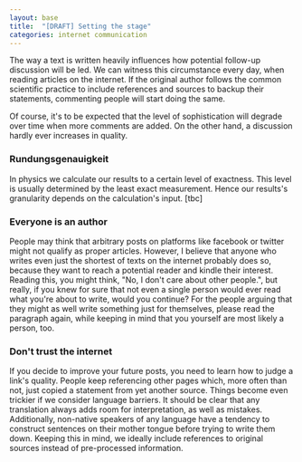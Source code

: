 ```yaml
---
layout: base
title:  "[DRAFT] Setting the stage"
categories: internet communication
---
```


The way a text is written heavily influences how potential follow-up discussion will be led. We can witness this circumstance every day, when reading articles on the internet. If the original author follows the common scientific practice to include references and sources to backup their statements, commenting people will start doing the same.

Of course, it's to be expected that the level of sophistication will degrade over time when more comments are added. On the other hand, a discussion hardly ever increases in quality.

### Rundungsgenauigkeit
In physics we calculate our results to a certain level of exactness. This level is usually determined by the least exact measurement. Hence our results's granularity depends on the calculation's input. [tbc]

### Everyone is an author
People may think that arbitrary posts on platforms like facebook or twitter might not qualify as proper articles. However, I believe that anyone who writes even just the shortest of texts on the internet probably does so, because they want to reach a potential reader and kindle their interest. Reading this, you might think, "No, I don't care about other people.", but really, if you knew for sure that not even a single person would ever read what you're about to write, would you continue? For the people arguing that they might as well write something just for themselves, please read the paragraph again, while keeping in mind that you yourself are most likely a person, too.

### Don't trust the internet
If you decide to improve your future posts, you need to learn how to judge a link's quality. People keep referencing other pages which, more often than not, just copied a statement from yet another source. Things become even trickier if we consider language barriers. It should be clear that any translation always adds room for interpretation, as well as mistakes. Additionally, non-native speakers of any language have a tendency to construct sentences on their mother tongue before trying to write them down. Keeping this in mind, we ideally include references to original sources instead of pre-processed information.
